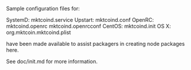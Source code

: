 Sample configuration files for:

SystemD: mktcoind.service
Upstart: mktcoind.conf
OpenRC:  mktcoind.openrc
         mktcoind.openrcconf
CentOS:  mktcoind.init
OS X:    org.mktcoin.mktcoind.plist

have been made available to assist packagers in creating node packages here.

See doc/init.md for more information.
